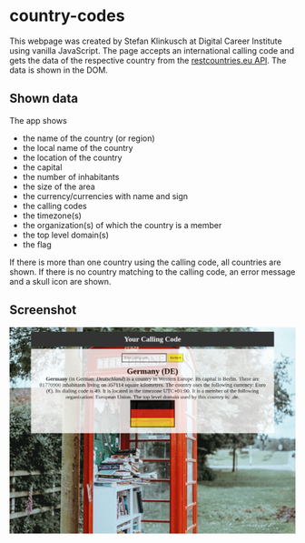 # country-codes

This webpage was created by Stefan Klinkusch at Digital Career Institute using vanilla JavaScript. The page accepts an international calling code and gets the data of the respective country from the [restcountries.eu API](https://restcountries.eu). The data is shown in the DOM.

## Shown data

The app shows
- the name of the country (or region)
- the local name of the country
- the location of the country
- the capital
- the number of inhabitants
- the size of the area
- the currency/currencies with name and sign
- the calling codes
- the timezone(s)
- the organization(s) of which the country is a member
- the top level domain(s)
- the flag

If there is more than one country using the calling code, all countries are shown. If there is no country matching to the calling code, an error message and a skull icon are shown.

## Screenshot

<img src="./Screenshot.png" alt="Screenshot">
